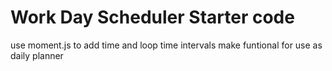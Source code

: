 # Work Day Scheduler Starter code

use moment.js to add time and loop time intervals
make funtional for use as daily planner
